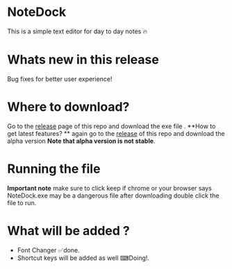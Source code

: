 # NoteDock
This is a simple text editor for day to day notes 🔥

# Whats new in this release
Bug fixes for better user experience!

# Where to download?
Go to the [release](https://github.com/jostimian/NoteDock/releases/) page of this repo and download the exe file .
**How to get latest features? ** again go to the [release](https://github.com/jostimian/NoteDock/releases/)  of this repo and download the alpha version **Note that alpha version is not stable**.

# Running the file
**Important note** make sure to click keep if chrome or your browser says NoteDock.exe may be a dangerous file after downloading double click the file to run.

# What will be added ?
- Font Changer ✅done.
- Shortcut keys will be added as well ⌨Doing!.
